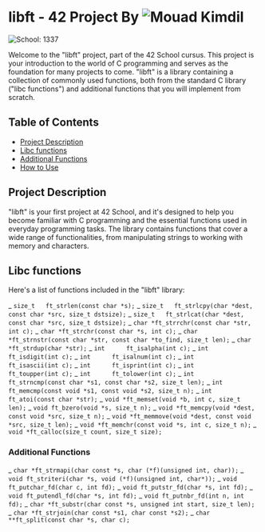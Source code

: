 # libft - 42 Project By ![Mouad Kimdil](https://img.shields.io/badge/Mouad-Kimdil-blue)

![School: 1337](https://img.shields.io/badge/School-1337-blue)

Welcome to the "libft" project, part of the 42 School cursus. This project is your introduction to the world of C programming and serves as the foundation for many projects to come. "libft" is a library containing a collection of commonly used functions, both from the standard C library ("libc functions") and additional functions that you will implement from scratch.

## Table of Contents
- [Project Description](#project-description)
- [Libc functions](#Libc-functions)
- [Additional Functions](#Additional-Functions)
- [How to Use](#How-to-Use)

## Project Description

"libft" is your first project at 42 School, and it's designed to help you become familiar with C programming and the essential functions used in everyday programming tasks. The library contains functions that cover a wide range of functionalities, from manipulating strings to working with memory and characters.

## Libc functions

Here's a list of functions included in the "libft" library:

_ `size_t	ft_strlen(const char *s);`
_ `size_t	ft_strlcpy(char *dest, const char *src, size_t dstsize);`
_ `size_t	ft_strlcat(char *dest, const char *src, size_t dstsize);`
_ `char	*ft_strrchr(const char *str, int c);`
_ `char	*ft_strchr(const char *s, int c);`
_ `char	*ft_strnstr(const char *str, const char *to_find, size_t len);`
_ `char	*ft_strdup(char *str);`
_ `int		ft_isalpha(int c);`
_ `int		ft_isdigit(int c);`
_ `int		ft_isalnum(int c);`
_ `int		ft_isascii(int c);`
_ `int		ft_isprint(int c);`
_ `int		ft_toupper(int c);`
_ `int		ft_tolower(int c);`
_ `int		ft_strncmp(const char *s1, const char *s2, size_t len);`
_ `int		ft_memcmp(const void *s1, const void *s2, size_t n);`
_ `int		ft_atoi(const char *str);`
_ `void	*ft_memset(void *b, int c, size_t len);`
_ `void	ft_bzero(void *s, size_t n);`
_ `void	*ft_memcpy(void *dest, const void *src, size_t n);`
_ `void	*ft_memmove(void *dest, const void *src, size_t len);`
_ `void	*ft_memchr(const void *s, int c, size_t n);`
_ `void	*ft_calloc(size_t count, size_t size);`

### Additional Functions

_ `char	*ft_strmapi(char const *s, char (*f)(unsigned int, char));`
_ `void	ft_striteri(char *s, void (*f)(unsigned int, char*));`
_ `void	ft_putchar_fd(char c, int fd);`
_ `void	ft_putstr_fd(char *s, int fd);`
_ `void	ft_putendl_fd(char *s, int fd);`
_ `void	ft_putnbr_fd(int n, int fd);`
_ `char	*ft_substr(char const *s, unsigned int start, size_t len);`
_ `char	*ft_strjoin(char const *s1, char const *s2);`
_ `char	**ft_split(const char *s, char c);`
